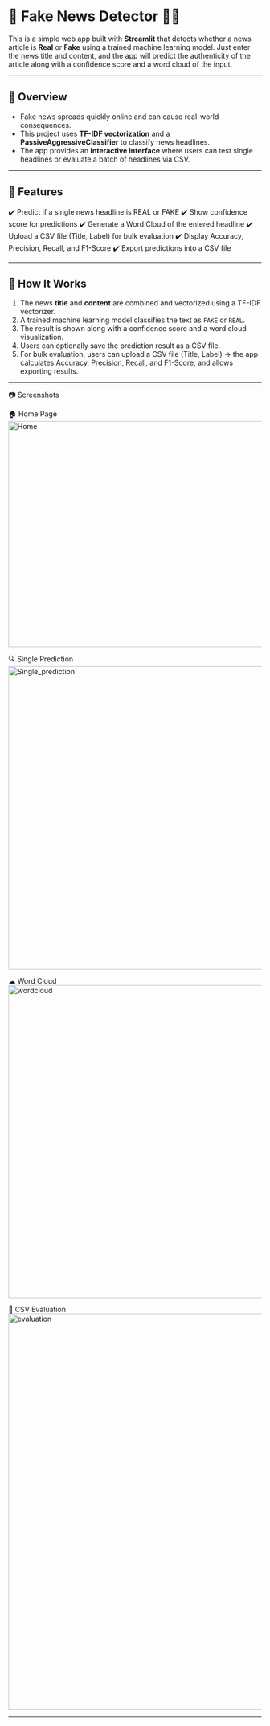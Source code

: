 # 📰 Fake News Detector 🕵️‍♂️

This is a simple web app built with **Streamlit** that detects whether a news article is **Real** or **Fake** using a trained machine learning model. Just enter the news title and content, and the app will predict the authenticity of the article along with a confidence score and a word cloud of the input.

---

## 🔎 Overview

- Fake news spreads quickly online and can cause real-world consequences.  
- This project uses **TF-IDF vectorization** and a **PassiveAggressiveClassifier** to classify news headlines.  
- The app provides an **interactive interface** where users can test single headlines or evaluate a batch of headlines via CSV.

---
## 🚀 Features

✔️ Predict if a single news headline is REAL or FAKE
✔️ Show confidence score for predictions
✔️ Generate a Word Cloud of the entered headline
✔️ Upload a CSV file (Title, Label) for bulk evaluation
✔️ Display Accuracy, Precision, Recall, and F1-Score
✔️ Export predictions into a CSV file

---

## 🧠 How It Works

1. The news **title** and **content** are combined and vectorized using a TF-IDF vectorizer.
2. A trained machine learning model classifies the text as `FAKE` or `REAL`.
3. The result is shown along with a confidence score and a word cloud visualization.
4. Users can optionally save the prediction result as a CSV file.
5. For bulk evaluation, users can upload a CSV file (Title, Label) → the app calculates Accuracy, Precision, Recall, and F1-Score, and allows exporting results.

---
📷 Screenshots

🏠 Home Page
<img width="1197" height="450" alt="Home" src="https://github.com/user-attachments/assets/c65bbd17-9541-4ddf-82a7-2d9acacef425" />

🔍 Single Prediction
<img width="1319" height="604" alt="Single_prediction" src="https://github.com/user-attachments/assets/4619e278-e395-4ccf-8d70-8c87ef13ff19" />

☁ Word Cloud
<img width="1102" height="623" alt="wordcloud" src="https://github.com/user-attachments/assets/31da86d6-b5ba-4078-bc63-09a319d0102c" />

📂 CSV Evaluation
<img width="1242" height="789" alt="evaluation" src="https://github.com/user-attachments/assets/9d1488ee-6c07-4182-89e3-8808b356fb7c" />

---

